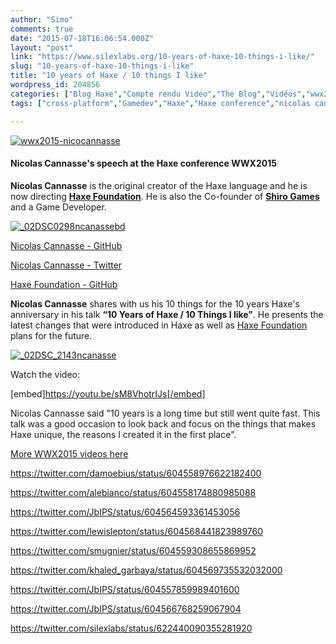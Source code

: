 ```yaml
---
author: "Simo"
comments: true
date: "2015-07-18T16:06:54.000Z"
layout: "post"
link: "https://www.silexlabs.org/10-years-of-haxe-10-things-i-like/"
slug: "10-years-of-haxe-10-things-i-like"
title: "10 years of Haxe / 10 things I like"
wordpress_id: 204856
categories: ["Blog Haxe","Compte rendu Vidéo","The Blog","Vidéos","wwx2015"]
tags: ["cross-platform","Gamedev","Haxe","Haxe conference","nicolas cannasse","video","webdev","wwx","wwx2015"]

---
```

[![wwx2015-nicocannasse](https://www.silexlabs.org/wp-content/uploads/2015/07/wwx2015-nicocannasse.png)](https://www.silexlabs.org/wp-content/uploads/2015/07/wwx2015-nicocannasse.png)


#### Nicolas Cannasse's speech at the Haxe conference WWX2015


**Nicolas Cannasse** is the original creator of the Haxe language and he is now directing **[Haxe Foundation](http://haxe.org/foundation/)**. He is also the Co-founder of **[Shiro Games](http://shirogames.com/)** and a Game Developer.

[![_02DSC0298ncanassebd](https://www.silexlabs.org/wp-content/uploads/2015/07/02DSC0298ncanassebd-458x687.jpg)](https://www.silexlabs.org/wp-content/uploads/2015/07/02DSC0298ncanassebd.jpg)


[Nicolas Cannasse - GitHub](https://github.com/ncannasse)




[Nicolas Cannasse - Twitter ](https://twitter.com/ncannasse)


[Haxe Foundation - GitHub](https://github.com/HaxeFoundation)

**Nicolas Cannasse** shares with us his 10 things for the 10 years Haxe's anniversary in his talk **“10 Years of Haxe / 10 Things I like”**. He presents the latest changes that were introduced in Haxe as well as [Haxe Foundation](http://haxe.org/foundation/) plans for the future.

[![_02DSC_2143ncanasse](https://www.silexlabs.org/wp-content/uploads/2015/07/02DSC_2143ncanasse-687x459.jpg)](https://www.silexlabs.org/wp-content/uploads/2015/07/02DSC_2143ncanasse.jpg)



Watch the video:



[embed]https://youtu.be/sM8VhotrIJs[/embed]

Nicolas Cannasse said "10 years is a long time but still went quite fast. This talk was a good occasion to look back and focus on the things that makes Haxe unique, the reasons I created it in the first place".

[More WWX2015 videos here](https://www.silexlabs.org/wrapping-up-wwx2015/)

https://twitter.com/damoebius/status/604558976622182400

https://twitter.com/alebianco/status/604558174880985088

https://twitter.com/JbIPS/status/604564593361453056

https://twitter.com/lewislepton/status/604568441823989760

https://twitter.com/smugnier/status/604559308655869952

https://twitter.com/khaled_garbaya/status/604569735532032000

https://twitter.com/JbIPS/status/604557859989401600



https://twitter.com/JbIPS/status/604566768259067904

https://twitter.com/silexlabs/status/622440090355281920

